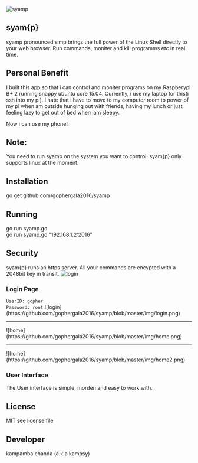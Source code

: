 ![syamp](https://github.com/gophergala2016/syamp/blob/master/reVres/canvas/kay.png)
## syam{p}

syamp pronounced simp brings the full power of the Linux Shell directly to your web browser. Run commands,
moniter and kill programms etc in real time.

## Personal Benefit
I built this app so that i can control and moniter programs on my Raspberypi B+ 2 running snappy ubuntu
core 15.04.
Currently, i use my laptop for this(i ssh into my pi). I hate that i have to move 
to my computer room to power of my pi when am outside hunging out with friends, having my lunch or just feeling
lazy to get out of bed when iam sleepy.

Now i can use my phone!

Note:
-----
You need to run syamp on the system you want to control.
syam{p} only supports linux at the moment.

## Installation
go get github.com/gophergala2016/syamp

## Running
go run syamp.go
<br>
go run syamp.go "192.168.1.2:2016"

## Security
syam{p} runs an https server. All your commands are encypted with a 2048bit key in transit.
![login](https://github.com/gophergala2016/syamp/blob/master/img/keys.png)

<h3>Login Page</h3>
<code>UserID: gopher</code>
<br>
<code>Password: root</code>
![login](https://github.com/gophergala2016/syamp/blob/master/img/login.png)
<hr>
![home](https://github.com/gophergala2016/syamp/blob/master/img/home.png)
<hr>
![home](https://github.com/gophergala2016/syamp/blob/master/img/home2.png)

### User Interface
The User interface is simple, morden and easy to work with.

## License
MIT see license file

Developer
---------
kampamba chanda (a.k.a kampsy)
